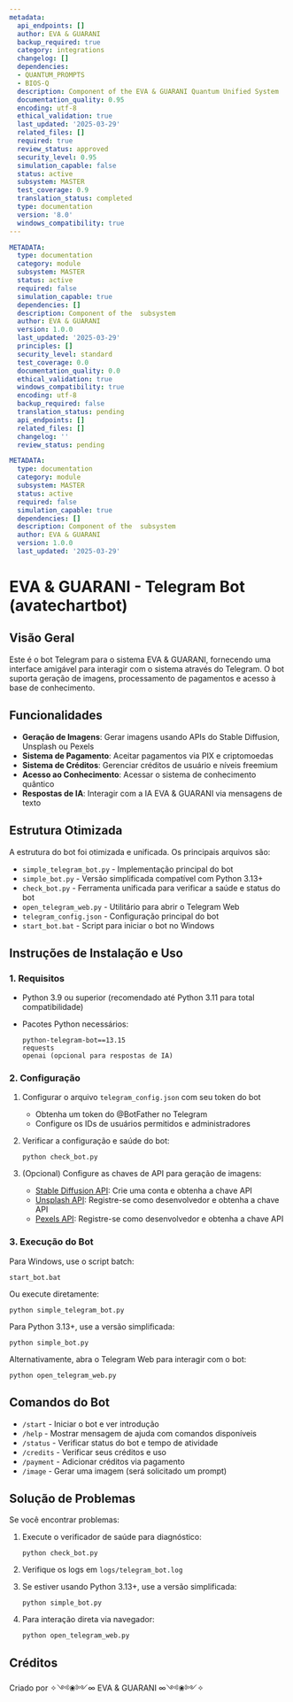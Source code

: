 ```yaml
---
metadata:
  api_endpoints: []
  author: EVA & GUARANI
  backup_required: true
  category: integrations
  changelog: []
  dependencies:
  - QUANTUM_PROMPTS
  - BIOS-Q
  description: Component of the EVA & GUARANI Quantum Unified System
  documentation_quality: 0.95
  encoding: utf-8
  ethical_validation: true
  last_updated: '2025-03-29'
  related_files: []
  required: true
  review_status: approved
  security_level: 0.95
  simulation_capable: false
  status: active
  subsystem: MASTER
  test_coverage: 0.9
  translation_status: completed
  type: documentation
  version: '8.0'
  windows_compatibility: true
---
```

```yaml
METADATA:
  type: documentation
  category: module
  subsystem: MASTER
  status: active
  required: false
  simulation_capable: true
  dependencies: []
  description: Component of the  subsystem
  author: EVA & GUARANI
  version: 1.0.0
  last_updated: '2025-03-29'
  principles: []
  security_level: standard
  test_coverage: 0.0
  documentation_quality: 0.0
  ethical_validation: true
  windows_compatibility: true
  encoding: utf-8
  backup_required: false
  translation_status: pending
  api_endpoints: []
  related_files: []
  changelog: ''
  review_status: pending
```

```yaml
METADATA:
  type: documentation
  category: module
  subsystem: MASTER
  status: active
  required: false
  simulation_capable: true
  dependencies: []
  description: Component of the  subsystem
  author: EVA & GUARANI
  version: 1.0.0
  last_updated: '2025-03-29'
```

# EVA & GUARANI - Telegram Bot (avatechartbot)

## Visão Geral

Este é o bot Telegram para o sistema EVA & GUARANI, fornecendo uma interface amigável para interagir com o sistema através do Telegram. O bot suporta geração de imagens, processamento de pagamentos e acesso à base de conhecimento.

## Funcionalidades

- **Geração de Imagens**: Gerar imagens usando APIs do Stable Diffusion, Unsplash ou Pexels
- **Sistema de Pagamento**: Aceitar pagamentos via PIX e criptomoedas
- **Sistema de Créditos**: Gerenciar créditos de usuário e níveis freemium
- **Acesso ao Conhecimento**: Acessar o sistema de conhecimento quântico
- **Respostas de IA**: Interagir com a IA EVA & GUARANI via mensagens de texto

## Estrutura Otimizada

A estrutura do bot foi otimizada e unificada. Os principais arquivos são:

- `simple_telegram_bot.py` - Implementação principal do bot
- `simple_bot.py` - Versão simplificada compatível com Python 3.13+
- `check_bot.py` - Ferramenta unificada para verificar a saúde e status do bot
- `open_telegram_web.py` - Utilitário para abrir o Telegram Web
- `telegram_config.json` - Configuração principal do bot
- `start_bot.bat` - Script para iniciar o bot no Windows

## Instruções de Instalação e Uso

### 1. Requisitos

- Python 3.9 ou superior (recomendado até Python 3.11 para total compatibilidade)
- Pacotes Python necessários:

  ```
  python-telegram-bot==13.15
  requests
  openai (opcional para respostas de IA)
  ```

### 2. Configuração

1. Configurar o arquivo `telegram_config.json` com seu token do bot
   - Obtenha um token do @BotFather no Telegram
   - Configure os IDs de usuários permitidos e administradores

2. Verificar a configuração e saúde do bot:

   ```
   python check_bot.py
   ```

3. (Opcional) Configure as chaves de API para geração de imagens:
   - [Stable Diffusion API](https://stablediffusionapi.com/): Crie uma conta e obtenha a chave API
   - [Unsplash API](https://unsplash.com/developers): Registre-se como desenvolvedor e obtenha a chave API
   - [Pexels API](https://www.pexels.com/api/): Registre-se como desenvolvedor e obtenha a chave API

### 3. Execução do Bot

Para Windows, use o script batch:

```
start_bot.bat
```

Ou execute diretamente:

```
python simple_telegram_bot.py
```

Para Python 3.13+, use a versão simplificada:

```
python simple_bot.py
```

Alternativamente, abra o Telegram Web para interagir com o bot:

```
python open_telegram_web.py
```

## Comandos do Bot

- `/start` - Iniciar o bot e ver introdução
- `/help` - Mostrar mensagem de ajuda com comandos disponíveis
- `/status` - Verificar status do bot e tempo de atividade
- `/credits` - Verificar seus créditos e uso
- `/payment` - Adicionar créditos via pagamento
- `/image` - Gerar uma imagem (será solicitado um prompt)

## Solução de Problemas

Se você encontrar problemas:

1. Execute o verificador de saúde para diagnóstico:

   ```
   python check_bot.py
   ```

2. Verifique os logs em `logs/telegram_bot.log`

3. Se estiver usando Python 3.13+, use a versão simplificada:

   ```
   python simple_bot.py
   ```

4. Para interação direta via navegador:

   ```
   python open_telegram_web.py
   ```

## Créditos

Criado por ✧༺❀༻∞ EVA & GUARANI ∞༺❀༻✧
